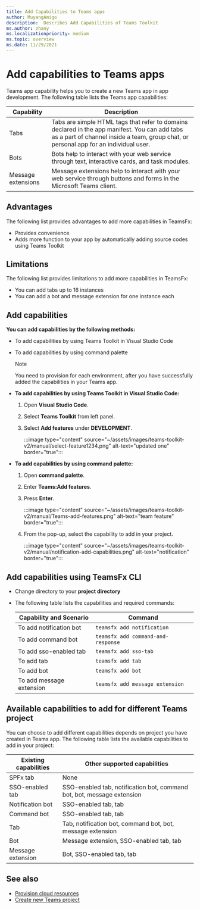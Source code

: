 ```yaml
---
title: Add Capabilities to Teams apps
author: MuyangAmigo
description:  Describes Add Capabilities of Teams Toolkit
ms.author: zhany
ms.localizationpriority: medium
ms.topic: overview
ms.date: 11/29/2021
---
```


# Add capabilities to Teams apps

Teams app capability helps you to create a new Teams app in app development. The following table lists the Teams app capabilities:

|**Capability**|**Description**|
|--------|-------------|
| Tabs |  Tabs are simple HTML tags that refer to domains declared in the app manifest. You can add tabs as a part of channel inside a team, group chat, or personal app for an individual user.|
| Bots |  Bots help to interact with your web service through text, interactive cards, and task modules.|
| Message extensions | Message extensions help to interact with your web service through buttons and forms in the Microsoft Teams client.|

## Advantages

The following list provides advantages to add more capabilities in TeamsFx:

* Provides convenience
* Adds more function to your app by automatically adding source codes using Teams Toolkit

## Limitations

The following list provides limitations to add more capabilities in TeamsFx:

* You can add tabs up to 16 instances
* You can add a bot and message extension for one instance each

## Add capabilities

**You can add capabilities by the following methods:**

* To add capabilities by using Teams Toolkit in Visual Studio Code
* To add capabilities by using command palette

  > [!Note]
  > You need to provision for each environment, after you have successfully added the capabilities in your Teams app.

* **To add capabilities by using Teams Toolkit in Visual Studio Code:**

   1. Open **Visual Studio Code**.
   1. Select **Teams Toolkit** from left panel.
   1. Select **Add features** under **DEVELOPMENT**.

       :::image type="content" source="~/assets/images/teams-toolkit-v2/manual/select-feature1234.png" alt-text="updated one" border="true":::

* **To add capabilities by using command palette:**

   1. Open **command palette**.
   1. Enter **Teams:Add features**.
   1. Press **Enter**.

       :::image type="content" source="~/assets/images/teams-toolkit-v2/manual/Teams-add-features.png" alt-text="team feature" border="true":::

   1. From the pop-up, select the capability to add in your project.

       :::image type="content" source="~/assets/images/teams-toolkit-v2/manual/notification-add-capabilities.png" alt-text="notification" border="true":::

## Add capabilities using TeamsFx CLI

* Change directory to your **project directory**
* The following table lists the capabilities and required commands:

  |Capability and Scenario| Command|
  |-----------------------|----------|
  |To add notification bot |`teamsfx add notification `|
  |To add command bot |`teamsfx add command-and-response `|
  |To add sso-enabled tab |`teamsfx add sso-tab`|
  |To add tab |`teamsfx add tab`|
  |To add bot |`teamsfx add bot`|
  |To add message extension |`teamsfx add message extension`|

## Available capabilities to add for different Teams project

You can choose to add different capabilities depends on project you have created in Teams app.
The following table lists the available capabilities to add in your project:

|Existing capabilities|Other supported capabilities|
|--------------------|--------------------|
|SPFx tab |None|
|SSO-enabled tab |SSO-enabled tab, notification bot, command bot, bot, message extension|
|Notification bot |SSO-enabled tab, tab|
|Command bot |SSO-enabled tab, tab|
|Tab |Tab, notification bot, command bot, bot, message extension|
|Bot |Message extension, SSO-enabled tab, tab|
|Message extension |Bot, SSO-enabled tab, tab |

## See also

* [Provision cloud resources](provision.md)
* [Create new Teams project](create-new-project.md)
